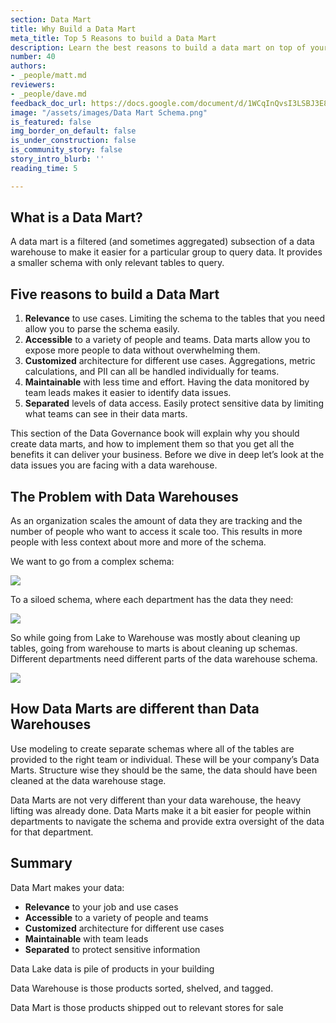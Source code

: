 ```yaml
---
section: Data Mart
title: Why Build a Data Mart
meta_title: Top 5 Reasons to build a Data Mart
description: Learn the best reasons to build a data mart on top of your data warehouse
number: 40
authors:
- _people/matt.md
reviewers:
- _people/dave.md
feedback_doc_url: https://docs.google.com/document/d/1WCqInQvsI3LSBJ3E8Af1Sfmsl2EK5DWlzQgSPeWVmDU/edit?usp=sharing
image: "/assets/images/Data Mart Schema.png"
is_featured: false
img_border_on_default: false
is_under_construction: false
is_community_story: false
story_intro_blurb: ''
reading_time: 5

---
```

## What is a Data Mart?

A data mart is a filtered (and sometimes aggregated) subsection of a data warehouse to make it easier for a particular group to query data. It provides a smaller schema with only relevant tables to query.

## Five reasons to build a Data Mart

1. **Relevance** to use cases. Limiting the schema to the tables that you need allow you to parse the schema easily.
2. **Accessible** to a variety of people and teams. Data marts allow you to expose more people to data without overwhelming them.
3. **Customized** architecture for different use cases. Aggregations, metric calculations, and PII can all be handled individually for teams.
4. **Maintainable** with less time and effort. Having the data monitored by team leads makes it easier to identify data issues.
5. **Separated** levels of data access. Easily protect sensitive data by limiting what teams can see in their data marts.

This section of the Data Governance book will explain why you should create data marts, and how to implement them so that you get all the benefits it can deliver your business. Before we dive in deep let’s look at the data issues you are facing with a data warehouse.

## The Problem with Data Warehouses

As an organization scales the amount of data they are tracking and the number of people who want to access it scale too. This results in more people with less context about more and more of the schema.

We want to go from a complex schema:

![](https://lh4.googleusercontent.com/aCGL8MDXzwytGTb2ewvGgT5vVdpNjPXbvzY2GzUF8iBKz44hLIPNlMRoKQgMqkSPEgE5w8G173KYjd6w1n63-5T2YfwfMNzM_8aW8m7gvojVQqZnkG29YrgnlKes8XZyOdQ4y2Td)

To a siloed schema, where each department has the data they need:

![](https://lh5.googleusercontent.com/yoWAESu6C73f2sdpA4GzMU8zG0XNK0jTagC6Q7e-8yudgJgObcOIvjMPKWtJ8MlMNfhtUtELBAlE6HE0H7b3TZC8y40elE5shv0MGwJ5ldVY7fSZiBPDB-U-hSVi1x0L4cPMotpH)

So while going from Lake to Warehouse was mostly about cleaning up tables, going from warehouse to marts is about cleaning up schemas. Different departments need different parts of the data warehouse schema.

![](https://lh5.googleusercontent.com/IJ17R4l5ee_IzucFnpl34MYuHhFXoqI6yOtPsYxEGyvN4Rqt8M8GuQzo35kOc86FIfHEeYE42qORp-C6G19KuMquuqM6k0jybTjBKSyoCQnuk7kWJrJcNKWrEgjZ-6J5IwQ8yI7E)

## How Data Marts are different than Data Warehouses

Use modeling to create separate schemas where all of the tables are provided to the right team or individual. These will be your company’s Data Marts. Structure wise they should be the same, the data should have been cleaned at the data warehouse stage.

Data Marts are not very different than your data warehouse, the heavy lifting was already done. Data Marts make it a bit easier for people within departments to navigate the schema and provide extra oversight of the data for that department.

## Summary

Data Mart makes your data:

* **Relevance** to your job and use cases
* **Accessible** to a variety of people and teams
* **Customized** architecture for different use cases
* **Maintainable** with team leads
* **Separated** to protect sensitive information

Data Lake data is pile of products in your building

Data Warehouse is those products sorted, shelved, and tagged.

Data Mart is those products shipped out to relevant stores for sale
